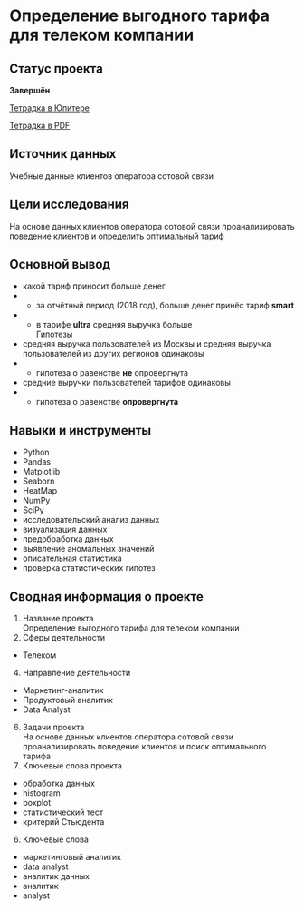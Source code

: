 # Определение выгодного тарифа для телеком компании
## Статус проекта
**Завершён**  

<a href="https://github.com/eddydewrussia/educational_projects/blob/main/4_Project/Fouth_Project.ipynb">Тетрадка в Юпитере</a>  

<a href="https://github.com/eddydewrussia/educational_projects/blob/main/4_Project/Fouth_Project%20-%20Jupyter%20Notebook.pdf">Тетрадка в PDF</a>

## Источник данных
Учебные данные клиентов оператора сотовой связи
## Цели исследования
На основе данных клиентов оператора сотовой связи проанализировать поведение клиентов и определить оптимальный тариф
## Основной вывод
* какой тариф приносит больше денег
* * за отчётный период (2018 год), больше денег принёс тариф **smart**
* * в тарифе **ultra** средняя выручка больше  
Гипотезы
* средняя выручка пользователей из Москвы и средняя выручка пользователей из других регионов одинаковы
* * гипотеза о равенстве **не** опровергнута
* средние выручки пользователей тарифов одинаковы
* * гипотеза о равенстве **опровергнута**
## Навыки и инструменты
* Python
* Pandas
* Matplotlib
* Seaborn
* HeatMap
* NumPy
* SciPy
* исследовательский анализ данных
* визуализация данных
* предобработка данных
* выявление аномальных значений
* описательная статистика
* проверка статистических гипотез
## Сводная информация о проекте
1. Название проекта  
Определение выгодного тарифа для телеком компании
2. Сферы деятельности  
* Телеком
4. Направление деятельности
* Маркетинг-аналитик
* Продуктовый аналитик
* Data Analyst
6. Задачи проекта  
На основе данных клиентов оператора сотовой связи проанализировать поведение клиентов и поиск оптимального тарифа
5. Ключевые слова проекта
* обработка данных
* histogram
* boxplot
* статистический тест
* критерий Стьюдента
6. Ключевые слова
* маркетинговый аналитик
* data analyst
* аналитик данных
* аналитик
* analyst
